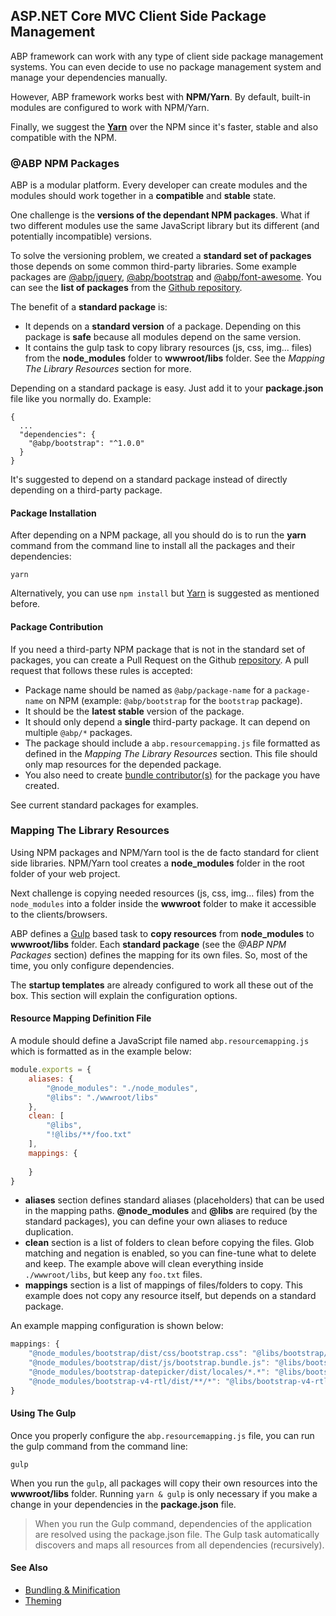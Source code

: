 
## ASP.NET Core MVC Client Side Package Management

ABP framework can work with any type of client side package management systems. You can even decide to use no package management system and manage your dependencies manually.

However, ABP framework works best with **NPM/Yarn**. By default, built-in modules are configured to work with NPM/Yarn.

Finally, we suggest the [**Yarn**](https://classic.yarnpkg.com/) over the NPM since it's faster, stable and also compatible with the NPM.

### @ABP NPM Packages

ABP is a modular platform. Every developer can create modules and the modules should work together in a **compatible** and **stable** state.

One challenge is the **versions of the dependant NPM packages**. What if two different modules use the same JavaScript library but its different (and potentially incompatible) versions.

To solve the versioning problem, we created a **standard set of packages** those depends on some common third-party libraries. Some example packages are [@abp/jquery](https://www.npmjs.com/package/@abp/jquery), [@abp/bootstrap](https://www.npmjs.com/package/@abp/bootstrap) and [@abp/font-awesome](https://www.npmjs.com/package/@abp/font-awesome). You can see the **list of packages** from the [Github repository](https://github.com/volosoft/abp/tree/master/npm/packs).

The benefit of a **standard package** is:

* It depends on a **standard version** of a package. Depending on this package is **safe** because all modules depend on the same version.
* It contains the gulp task to copy library resources (js, css, img... files) from the **node_modules** folder to **wwwroot/libs** folder. See the *Mapping The Library Resources* section for more.

Depending on a standard package is easy. Just add it to your **package.json** file like you normally do. Example:

````
{
  ...
  "dependencies": {
    "@abp/bootstrap": "^1.0.0"
  }
}
````

It's suggested to depend on a standard package instead of directly depending on a third-party package.

#### Package Installation

After depending on a NPM package, all you should do is to run the **yarn** command from the command line to install all the packages and their dependencies:

````
yarn
````

Alternatively, you can use `npm install` but [Yarn](https://classic.yarnpkg.com/) is suggested as mentioned before.

#### Package Contribution

If you need a third-party NPM package that is not in the standard set of packages, you can create a Pull Request on the Github [repository](https://github.com/volosoft/abp). A pull request that follows these rules is accepted:

* Package name should be named as `@abp/package-name` for a `package-name` on NPM (example: `@abp/bootstrap` for the `bootstrap` package).
* It should be the **latest stable** version of the package.
* It should only depend a **single** third-party package. It can depend on multiple `@abp/*` packages.
* The package should include a `abp.resourcemapping.js` file formatted as defined in the *Mapping The Library Resources* section. This file should only map resources for the depended package.
* You also need to create [bundle contributor(s)](Bundling-Minification.md) for the package you have created.

See current standard packages for examples.

### Mapping The Library Resources

Using NPM packages and NPM/Yarn tool is the de facto standard for client side libraries. NPM/Yarn tool creates a **node_modules** folder in the root folder of your web project. 

Next challenge is copying needed resources (js, css, img... files) from the `node_modules` into a folder inside the **wwwroot** folder to make it accessible to the clients/browsers.

ABP defines a [Gulp](https://gulpjs.com/) based task to **copy resources** from **node_modules** to **wwwroot/libs** folder. Each **standard package** (see the *@ABP NPM Packages* section) defines the mapping for its own files. So, most of the time, you only configure dependencies.

The **startup templates** are already configured to work all these out of the box. This section will explain the configuration options.

#### Resource Mapping Definition File

A module should define a JavaScript file named `abp.resourcemapping.js` which is formatted as in the example below:

````js
module.exports = {
    aliases: {
        "@node_modules": "./node_modules",
        "@libs": "./wwwroot/libs"
    },
    clean: [
        "@libs",
        "!@libs/**/foo.txt"
    ],
    mappings: {
        
    }
}
````

* **aliases** section defines standard aliases (placeholders) that can be used in the mapping paths. **@node_modules** and **@libs** are required (by the standard packages), you can define your own aliases to reduce duplication.
* **clean** section is a list of folders to clean before copying the files. Glob matching and negation is enabled, so you can fine-tune what to delete and keep. The example above will clean everything inside `./wwwroot/libs`, but keep any `foo.txt` files.
* **mappings** section is a list of mappings of files/folders to copy. This example does not copy any resource itself, but depends on a standard package.

An example mapping configuration is shown below:

````js
mappings: {
    "@node_modules/bootstrap/dist/css/bootstrap.css": "@libs/bootstrap/css/",
    "@node_modules/bootstrap/dist/js/bootstrap.bundle.js": "@libs/bootstrap/js/",
    "@node_modules/bootstrap-datepicker/dist/locales/*.*": "@libs/bootstrap-datepicker/locales/",
    "@node_modules/bootstrap-v4-rtl/dist/**/*": "@libs/bootstrap-v4-rtl/dist/"
}
````

#### Using The Gulp

Once you properly configure the `abp.resourcemapping.js` file, you can run the gulp command from the command line:

````
gulp
````

When you run the `gulp`, all packages will copy their own resources into the **wwwroot/libs** folder. Running `yarn & gulp` is only necessary if you make a change in your dependencies in the **package.json** file.

> When you run the Gulp command, dependencies of the application are resolved using the package.json file. The Gulp task automatically discovers and maps all resources from all dependencies (recursively).

#### See Also

* [Bundling & Minification](Bundling-Minification.md)
* [Theming](Theming.md)
